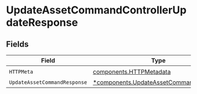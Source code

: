 # UpdateAssetCommandControllerUpdateResponse


## Fields

| Field                                                                                           | Type                                                                                            | Required                                                                                        | Description                                                                                     |
| ----------------------------------------------------------------------------------------------- | ----------------------------------------------------------------------------------------------- | ----------------------------------------------------------------------------------------------- | ----------------------------------------------------------------------------------------------- |
| `HTTPMeta`                                                                                      | [components.HTTPMetadata](../../models/components/httpmetadata.md)                              | :heavy_check_mark:                                                                              | N/A                                                                                             |
| `UpdateAssetCommandResponse`                                                                    | [*components.UpdateAssetCommandResponse](../../models/components/updateassetcommandresponse.md) | :heavy_minus_sign:                                                                              | N/A                                                                                             |